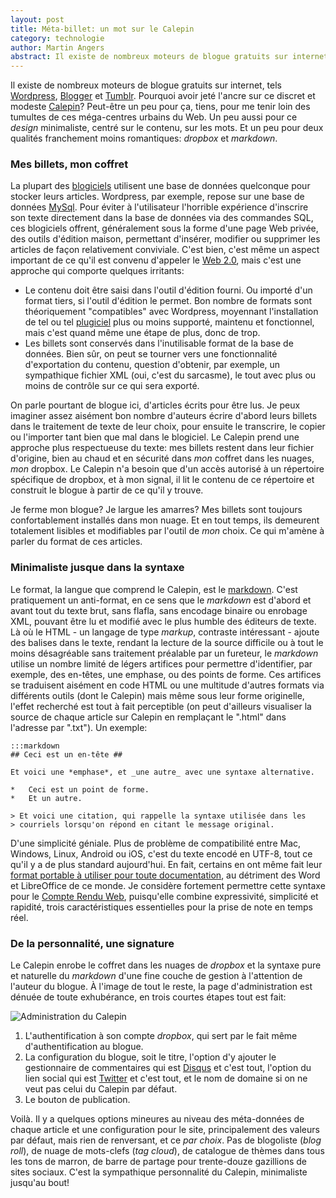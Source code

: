 ```yaml
---
layout: post
title: Méta-billet: un mot sur le Calepin
category: technologie
author: Martin Angers
abstract: Il existe de nombreux moteurs de blogue gratuits sur internet. Pourquoi avoir jeté l'ancre sur ce discret et modeste Calepin?
---
```


Il existe de nombreux moteurs de blogue gratuits sur internet, tels [Wordpress][wp], [Blogger][] et [Tumblr][]. Pourquoi avoir jeté l'ancre sur ce discret et modeste [Calepin][]? Peut-être un peu pour ça, tiens, pour me tenir loin des tumultes de ces méga-centres urbains du Web. Un peu aussi pour ce *design* minimaliste, centré sur le contenu, sur les mots. Et un peu pour deux qualités franchement moins romantiques: *dropbox* et *markdown*.

### Mes billets, mon coffret

La plupart des [blogiciels][blogiciel] utilisent une base de données quelconque pour stocker leurs articles. Wordpress, par exemple, repose sur une base de données [MySql][wpmysql]. Pour éviter à l'utilisateur l'horrible expérience d'inscrire son texte directement dans la base de données via des commandes SQL, ces blogiciels offrent, généralement sous la forme d'une page Web privée, des outils d'édition maison, permettant d'insérer, modifier ou supprimer les articles de façon relativement conviviale. C'est bien, c'est même un aspect important de ce qu'il est convenu d'appeler le [Web 2.0][web20], mais c'est une approche qui comporte quelques irritants:

*	Le contenu doit être saisi dans l'outil d'édition fourni. Ou importé d'un format tiers, si l'outil d'édition le permet. Bon nombre de formats sont théoriquement "compatibles" avec Wordpress, moyennant l'installation de tel ou tel [plugiciel][] plus ou moins supporté, maintenu et fonctionnel, mais c'est quand même une étape de plus, donc de trop.
*	Les billets sont conservés dans l'inutilisable format de la base de données. Bien sûr, on peut se tourner vers une fonctionnalité d'exportation du contenu, question d'obtenir, par exemple, un sympathique fichier XML (oui, c'est du sarcasme), le tout avec plus ou moins de contrôle sur ce qui sera exporté.

On parle pourtant de blogue ici, d'articles écrits pour être lus. Je peux imaginer assez aisément bon nombre d'auteurs écrire d'abord leurs billets dans le traitement de texte de leur choix, pour ensuite le transcrire, le copier ou l'importer tant bien que mal dans le blogiciel. Le Calepin prend une approche plus respectueuse du texte: mes billets restent dans leur fichier d'origine, bien au chaud et en sécurité dans *mon* coffret dans les nuages, *mon* dropbox. Le Calepin n'a besoin que d'un accès autorisé à un répertoire spécifique de dropbox, et à mon signal, il lit le contenu de ce répertoire et construit le blogue à partir de ce qu'il y trouve.

Je ferme mon blogue? Je largue les amarres? Mes billets sont toujours confortablement installés dans mon nuage. Et en tout temps, ils demeurent totalement lisibles et modifiables par l'outil de *mon* choix. Ce qui m'amène à parler du format de ces articles.

### Minimaliste jusque dans la syntaxe

Le format, la langue que comprend le Calepin, est le [markdown][]. C'est pratiquement un anti-format, en ce sens que le *markdown* est d'abord et avant tout du texte brut, sans flafla, sans encodage binaire ou enrobage XML, pouvant être lu et modifié avec le plus humble des éditeurs de texte. Là où le HTML - un langage de type *markup*, contraste intéressant - ajoute des balises dans le texte, rendant la lecture de la source difficile ou à tout le moins désagréable sans traitement préalable par un fureteur, le *markdown* utilise un nombre limité de légers artifices pour permettre d'identifier, par exemple, des en-têtes, une emphase, ou des points de forme. Ces artifices se traduisent aisément en code HTML ou une multitude d'autres formats via différents outils (dont le Calepin) mais même sous leur forme originelle, l'effet recherché est tout à fait perceptible (on peut d'ailleurs visualiser la source de chaque article sur Calepin en remplaçant le ".html" dans l'adresse par ".txt"). Un exemple:

	:::markdown
	## Ceci est un en-tête ##

	Et voici une *emphase*, et _une autre_ avec une syntaxe alternative.

	*	Ceci est un point de forme.
	*	Et un autre.

	> Et voici une citation, qui rappelle la syntaxe utilisée dans les 
	> courriels lorsqu'on répond en citant le message original.

D'une simplicité géniale. Plus de problème de compatibilité entre Mac, Windows, Linux, Android ou iOS, c'est du texte encodé en UTF-8, tout ce qu'il y a de plus standard aujourd'hui. En fait, certains en ont même fait leur [format portable à utiliser pour toute documentation][mdhn], au détriment des Word et LibreOffice de ce monde. Je considère fortement permettre cette syntaxe pour le [Compte Rendu Web][crw], puisqu'elle combine expressivité, simplicité et rapidité, trois caractéristiques essentielles pour la prise de note en temps réel.

### De la personnalité, une signature

Le Calepin enrobe le coffret dans les nuages de *dropbox* et la syntaxe pure et naturelle du *markdown* d'une fine couche de gestion à l'attention de l'auteur du blogue. À l'image de tout le reste, la page d'administration est dénuée de toute exhubérance, en trois courtes étapes tout est fait:

![Administration du Calepin](http://dl.dropbox.com/u/21605004/CalepinAdmin.jpg)

1.	L'authentification à son compte *dropbox*, qui sert par le fait même d'authentification au blogue.
2.	La configuration du blogue, soit le titre, l'option d'y ajouter le gestionnaire de commentaires qui est [Disqus][] et c'est tout, l'option du lien social qui est [Twitter][] et c'est tout, et le nom de domaine si on ne veut pas celui du Calepin par défaut.
3.	Le bouton de publication.

Voilà. Il y a quelques options mineures au niveau des méta-données de chaque article et une configuration pour le site, principalement des valeurs par défaut, mais rien de renversant, et ce *par choix*.  Pas de blogoliste (*blog roll*), de nuage de mots-clefs (*tag cloud*), de catalogue de thèmes dans tous les tons de marron, de barre de partage pour trente-douze gazillions de sites sociaux. C'est la sympathique personnalité du Calepin, minimaliste jusqu'au bout!

[blogiciel]: http://www.oqlf.gouv.qc.ca/ressources/bibliotheque/dictionnaires/terminologie_blogue/blogiciel.html
[wpmysql]: http://codex.wordpress.org/FAQ_Developer_Documentation#Why_does_WordPress_only_support_MySQL.3F_What_about_DB_abstraction.3F
[web20]: http://fr.wikipedia.org/wiki/Web_2.0
[wp]: http://wordpress.org/
[blogger]: http://blogger.com/
[tumblr]: https://www.tumblr.com/
[plugiciel]: http://www.oqlf.gouv.qc.ca/ressources/bibliotheque/dictionnaires/internet/fiches/1299146.html
[calepin]: http://calepin.co/
[markdown]: http://daringfireball.net/projects/markdown/basics
[mdhn]: http://www.hiltmon.com/blog/2012/02/20/the-markdown-mindset/
[disqus]: http://disqus.com/
[twitter]: https://twitter.com/PuerkitoBio
[crw]: http://www.compterenduweb.com/
